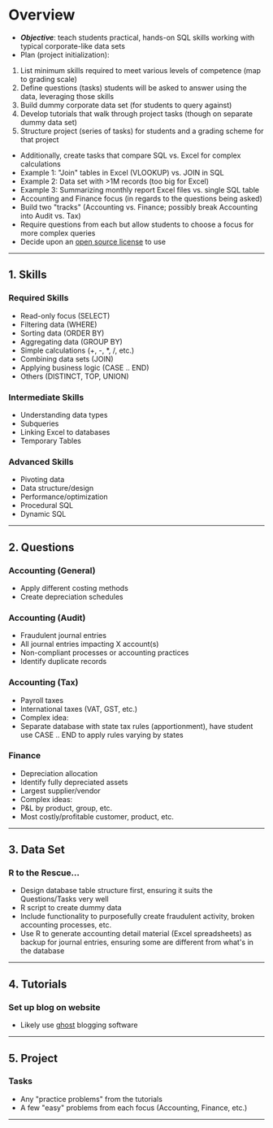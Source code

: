 # Overview
 - _**Objective**_: teach students practical, hands-on SQL skills working with typical corporate-like data sets
 - Plan (project initialization):
  1. List minimum skills required to meet various levels of competence (map to grading scale)
  2. Define questions (tasks) students will be asked to answer using the data, leveraging those skills
  3. Build dummy corporate data set (for students to query against)
  4. Develop tutorials that walk through project tasks (though on separate dummy data set)
  5. Structure project (series of tasks) for students and a grading scheme for that project
 - Additionally, create tasks that compare SQL vs. Excel for complex calculations
  - Example 1: "Join" tables in Excel (VLOOKUP) vs. JOIN in SQL
  - Example 2: Data set with >1M records (too big for Excel)
  - Example 3: Summarizing monthly report Excel files vs. single SQL table
 - Accounting and Finance focus (in regards to the questions being asked)
  - Build two "tracks" (Accounting vs. Finance; possibly break Accounting into Audit vs. Tax)
  - Require questions from each but allow students to choose a focus for more complex queries
 - Decide upon an [open source license](http://choosealicense.com/) to use

---

## 1. Skills
### Required Skills
 - Read-only focus (SELECT)
 - Filtering data (WHERE)
 - Sorting data (ORDER BY)
 - Aggregating data (GROUP BY)
 - Simple calculations (+, -, *, /, etc.)
 - Combining data sets (JOIN)
 - Applying business logic (CASE .. END)
 - Others (DISTINCT, TOP, UNION)

### Intermediate Skills
 - Understanding data types
 - Subqueries
 - Linking Excel to databases
 - Temporary Tables

### Advanced Skills
 - Pivoting data
 - Data structure/design
 - Performance/optimization
 - Procedural SQL
 - Dynamic SQL

---

## 2. Questions
### Accounting (General)
 - Apply different costing methods
 - Create depreciation schedules

### Accounting (Audit)
 - Fraudulent journal entries
 - All journal entries impacting X account(s)
 - Non-compliant processes or accounting practices
 - Identify duplicate records

### Accounting (Tax)
 - Payroll taxes
 - International taxes (VAT, GST, etc.)
 - Complex idea:
  - Separate database with state tax rules (apportionment), have student use CASE .. END to apply rules varying by states

### Finance
 - Depreciation allocation
 - Identify fully depreciated assets
 - Largest supplier/vendor
 - Complex ideas:
  - P&L by product, group, etc.
  - Most costly/profitable customer, product, etc.

---

## 3. Data Set
### R to the Rescue...
 - Design database table structure first, ensuring it suits the Questions/Tasks very well
 - R script to create dummy data
 - Include functionality to purposefully create fraudulent activity, broken accounting processes, etc.
  - Use R to generate accounting detail material (Excel spreadsheets) as backup for journal entries, ensuring some are different from what's in the database

---

## 4. Tutorials
### Set up blog on website
 - Likely use [ghost](https://ghost.org/) blogging software

---

## 5. Project
### Tasks
 - Any "practice problems" from the tutorials
 - A few "easy" problems from each focus (Accounting, Finance, etc.)

---
